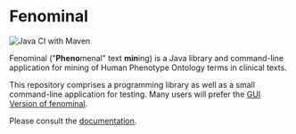 # Fenominal

![Java CI with Maven](https://github.com/monarch-initiative/fenominal/workflows/Java%20CI%20with%20Maven/badge.svg)


Fenominal ("**Pheno**menal" text **min**ing) is a Java library and command-line application for mining of Human Phenotype Ontology terms in clinical texts.

This repository comprises a programming library as well as a small command-line application for testing.
Many users will prefer the [GUI Version of fenominal](https://github.com/monarch-initiative/fenominal-gui).

Please consult the [documentation](https://monarch-initiative.github.io/fenominal/).

